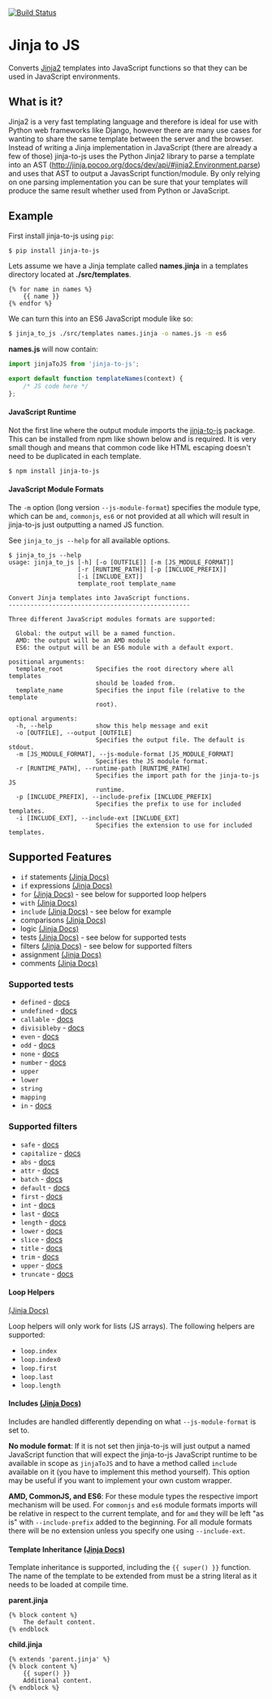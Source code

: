 [![Build Status](https://travis-ci.org/jonbretman/jinja-to-js.svg?branch=master)](https://travis-ci.org/jonbretman/jinja-to-js)

# Jinja to JS
Converts [Jinja2](http://jinja.pocoo.org/docs/dev/) templates into JavaScript functions so that they can be used in JavaScript environments.

## What is it?
Jinja2 is a very fast templating language and therefore is ideal for use with Python web frameworks like Django, however there are many use cases for wanting to share the same template between the server and the browser. Instead of writing a Jinja implementation in JavaScript (there are already a few of those) jinja-to-js uses the Python Jinja2 library to parse a template into an AST (http://jinja.pocoo.org/docs/dev/api/#jinja2.Environment.parse) and uses that AST to output a JavasScript function/module. By only relying on one parsing implementation you can be sure that your templates will produce the same result whether used from Python or JavaScript.

## Example

First install jinja-to-js using `pip`:
```sh
$ pip install jinja-to-js
```

Lets assume we have a Jinja template called **names.jinja** in a templates directory located at **./src/templates**.
```jinja
{% for name in names %}
    {{ name }}
{% endfor %}
```

We can turn this into an ES6 JavaScript module like so:
```sh
$ jinja_to_js ./src/templates names.jinja -o names.js -m es6
```

**names.js** will now contain:
```js
import jinjaToJS from 'jinja-to-js';

export default function templateNames(context) {
    /* JS code here */
};
```

#### JavaScript Runtime
Not the first line where the output module imports the [jinja-to-js](https://www.npmjs.com/package/jinja-to-js) package. This can be installed from npm like shown below and is required. It is very small though and means that common code like HTML escaping doesn't need to be duplicated in each template.

```sh
$ npm install jinja-to-js
```

#### JavaScript Module Formats
The `-m` option (long version `--js-module-format`) specifies the module type, which can be `amd`, `commonjs`, `es6` or not provided at all which will result in jinja-to-js just outputting a named JS function. 

See `jinja_to_js --help` for all available options.

```
$ jinja_to_js --help
usage: jinja_to_js [-h] [-o [OUTFILE]] [-m [JS_MODULE_FORMAT]]
                   [-r [RUNTIME_PATH]] [-p [INCLUDE_PREFIX]]
                   [-i [INCLUDE_EXT]]
                   template_root template_name

Convert Jinja templates into JavaScript functions.
--------------------------------------------------

Three different JavaScript modules formats are supported:

  Global: the output will be a named function.
  AMD: the output will be an AMD module
  ES6: the output will be an ES6 module with a default export.

positional arguments:
  template_root         Specifies the root directory where all templates
                        should be loaded from.
  template_name         Specifies the input file (relative to the template
                        root).

optional arguments:
  -h, --help            show this help message and exit
  -o [OUTFILE], --output [OUTFILE]
                        Specifies the output file. The default is stdout.
  -m [JS_MODULE_FORMAT], --js-module-format [JS_MODULE_FORMAT]
                        Specifies the JS module format.
  -r [RUNTIME_PATH], --runtime-path [RUNTIME_PATH]
                        Specifies the import path for the jinja-to-js JS
                        runtime.
  -p [INCLUDE_PREFIX], --include-prefix [INCLUDE_PREFIX]
                        Specifies the prefix to use for included templates.
  -i [INCLUDE_EXT], --include-ext [INCLUDE_EXT]
                        Specifies the extension to use for included templates.
```

## Supported Features
* `if` statements [(Jinja Docs)](http://jinja.pocoo.org/docs/dev/templates/#if)
* `if` expressions [(Jinja Docs)](http://jinja.pocoo.org/docs/dev/templates/#if-expression)
* `for` [(Jinja Docs)](http://jinja.pocoo.org/docs/dev/templates/#for) - see below for supported loop helpers
* `with` [(Jinja Docs)](http://jinja.pocoo.org/docs/dev/templates/#with-statement)
* `include` [(Jinja Docs)](http://jinja.pocoo.org/docs/dev/templates/#include) - see below for example
* comparisons [(Jinja Docs)](http://jinja.pocoo.org/docs/dev/templates/#comparisons)
* logic [(Jinja Docs)](http://jinja.pocoo.org/docs/dev/templates/#logic)
* tests [(Jinja Docs)](http://jinja.pocoo.org/docs/dev/templates/#tests) - see below for supported tests
* filters [(Jinja Docs)](http://jinja.pocoo.org/docs/dev/templates/#builtin-filters) - see below for supported filters
* assignment [(Jinja Docs)](http://jinja.pocoo.org/docs/dev/templates/#assignments)
* comments [(Jinja Docs)](http://jinja.pocoo.org/docs/dev/templates/#comments)

### Supported tests
* `defined` - [docs](http://jinja.pocoo.org/docs/dev/templates/#defined)
* `undefined` - [docs](http://jinja.pocoo.org/docs/dev/templates/#undefined)
* `callable` - [docs](http://jinja.pocoo.org/docs/dev/templates/#callable)
* `divisibleby` - [docs](http://jinja.pocoo.org/docs/dev/templates/#divisibleby)
* `even` - [docs](http://jinja.pocoo.org/docs/dev/templates/#even)
* `odd` - [docs](http://jinja.pocoo.org/docs/dev/templates/#odd)
* `none` - [docs](http://jinja.pocoo.org/docs/dev/templates/#none)
* `number` - [docs](http://jinja.pocoo.org/docs/dev/templates/#number)
* `upper`
* `lower`
* `string`
* `mapping`
* `in` - [docs](http://jinja.pocoo.org/docs/dev/templates/#in)

### Supported filters
* `safe` - [docs](http://jinja.pocoo.org/docs/dev/templates/#safe)
* `capitalize` - [docs](http://jinja.pocoo.org/docs/dev/templates/#capitalize)
* `abs` - [docs](http://jinja.pocoo.org/docs/dev/templates/#abs)
* `attr` - [docs](http://jinja.pocoo.org/docs/dev/templates/#attr)
* `batch` - [docs](http://jinja.pocoo.org/docs/dev/templates/#batch)
* `default` - [docs](http://jinja.pocoo.org/docs/dev/templates/#default)
* `first` - [docs](http://jinja.pocoo.org/docs/dev/templates/#first)
* `int` - [docs](http://jinja.pocoo.org/docs/dev/templates/#int)
* `last` - [docs](http://jinja.pocoo.org/docs/dev/templates/#last)
* `length` - [docs](http://jinja.pocoo.org/docs/dev/templates/#length)
* `lower` - [docs](http://jinja.pocoo.org/docs/dev/templates/#lower)
* `slice` - [docs](http://jinja.pocoo.org/docs/dev/templates/#slice)
* `title` - [docs](http://jinja.pocoo.org/docs/dev/templates/#title)
* `trim` - [docs](http://jinja.pocoo.org/docs/dev/templates/#trim)
* `upper` - [docs](http://jinja.pocoo.org/docs/dev/templates/#upper)
* `truncate` - [docs](http://jinja.pocoo.org/docs/dev/templates/#truncate)

#### Loop Helpers
[(Jinja Docs)](http://jinja.pocoo.org/docs/dev/templates/#for)

Loop helpers will only work for lists (JS arrays). The following helpers are supported:
* `loop.index`
* `loop.index0`
* `loop.first`
* `loop.last`
* `loop.length`

#### Includes [(Jinja Docs)](http://jinja.pocoo.org/docs/dev/templates/#include)

Includes are handled differently depending on what `--js-module-format` is set to. 

**No module format**: If it is not set then jinja-to-js will just output a named JavaScript function that will expect the jinja-to-js JavaScript runtime to be available in scope as `jinjaToJS` and to have a method called `include` available on it (you have to implement this method yourself). This option may be useful if you want to implement your own custom wrapper.

**AMD, CommonJS, and ES6**: For these module types the respective import mechanism will be used. For `commonjs` and `es6` module formats imports will be relative in respect to the current template, and for `amd` they will be left "as is" with `--include-prefix` added to the beginning. For all module formats there will be no extension unless you specify one using `--include-ext`.

#### Template Inheritance [(Jinja Docs)](http://jinja.pocoo.org/docs/dev/templates/#template-inheritance)

Template inheritance is supported, including the `{{ super() }}` function. The name of the template to be extended from must be a string literal as it needs to be loaded at compile time.

**parent.jinja**
```jinja
{% block content %}
    The default content.
{% endblock
```

**child.jinja**
```jinja
{% extends 'parent.jinja' %}
{% block content %}
    {{ super() }}
    Additional content.
{% endblock %}
```
